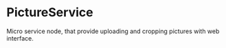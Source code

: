 # PictureService
Micro service node, that provide uploading and cropping pictures with web interface.
